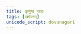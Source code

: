 ```yaml
---
title: कृणुष्व पाजः
tags: [रक्षोघ्नम्]
unicode_script: devanagari
---
```


<div class="js_include" url="../../../../../vedAH/Rk/shAkalam/saMhitA/04/004_kRNuShva_pAjaH/"  newLevelForH1="2" includeTitle="false"> </div>  

